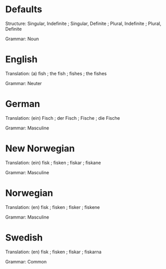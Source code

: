 Defaults
========

Structure: Singular, Indefinite ; Singular, Definite ; Plural, Indefinite ; Plural, Definite

Grammar:   Noun



English
=======

Translation: (a) fish ; the fish ; fishes ; the fishes

Grammar:     Neuter



German
======

Translation: (ein) Fisch ; der Fisch ; Fische ; die Fische

Grammar:     Masculine



New Norwegian
=============

Translation: (ein) fisk ; fisken ; fiskar ; fiskane

Grammar:     Masculine



Norwegian
=========

Translation: (en) fisk ; fisken ; fisker ; fiskene

Grammar:     Masculine



Swedish
=======

Translation: (en) fisk ; fisken ; fiskar ; fiskarna

Grammar:     Common
